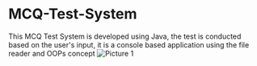 # MCQ-Test-System
This MCQ Test System is developed using Java, the test is conducted based on the user's input, it is a console based application using the file reader and OOPs concept
![Picture 1](https://user-images.githubusercontent.com/95746746/190974198-1146d3fb-1408-41ec-88c9-267b461624af.png)
